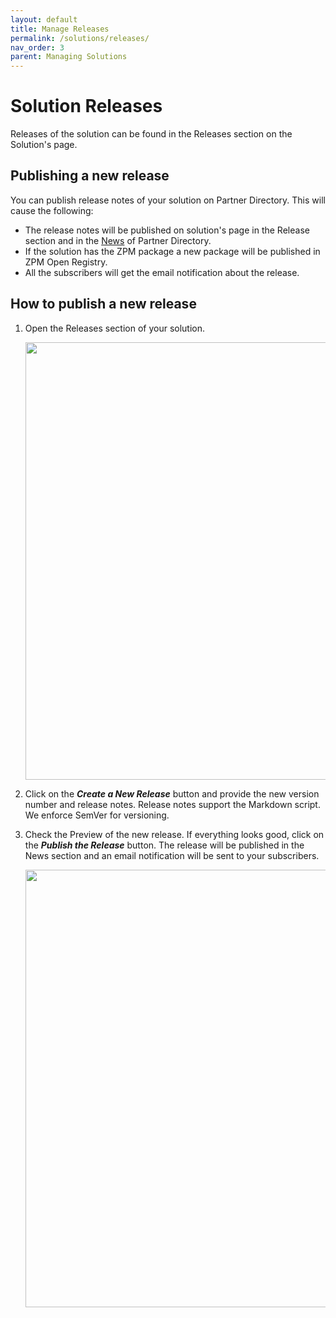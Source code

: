 ```yaml
---
layout: default
title: Manage Releases
permalink: /solutions/releases/
nav_order: 3
parent: Managing Solutions
---
```


# Solution Releases
Releases of the solution can be found in the Releases section on the Solution's page.

## Publishing a new release
You can publish release notes of your solution on Partner Directory. This will cause the following:
* The release notes will be published on solution's page in the Release section and in the [News](https://openexchange.intersystems.com/news) of Partner Directory.
* If the solution has the ZPM package a new package will be published in ZPM Open Registry.
* All the subscribers will get the email notification about the release.

## How to publish a new release
1. Open the Releases section of your solution.
    
    <img src="/assets/images/solutions/8.jpeg" width="700"> 

2. Click on the ***Create a New Release*** button and provide the new version number and release notes. Release notes support the Markdown script. We enforce SemVer for versioning.
3. Check the Preview of the new release. If everything looks good, click on the ***Publish the Release*** button. The release will be published in the News section and an email notification will be sent to your subscribers.

    <img src="/assets/images/solutions/9.jpeg" width="700"> 